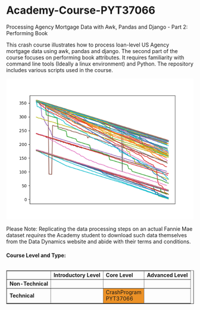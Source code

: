 # Academy-Course-PYT37066
Processing Agency Mortgage Data with Awk, Pandas and Django - Part 2: Performing Book

<p>This crash course illustrates how to process loan-level US Agency mortgage data using awk, pandas and django. The second part of the course focuses on performing book attributes. It requires familiarity with command line tools (Ideally a linux environment) and Python. The repository includes various scripts used in the course.</p> 

![Course Image](pyt37066_course_image.png)

<p>Please Note: Replicating the data processing steps on an actual Fannie Mae dataset <i>requires</i> the Academy student to download such data themselves from the Data Dynamics website and abide with their terms and conditions.</p>


<h4>Course Level and Type:</h4>
<table summary="Course classification table" class="table-factsheet" cellspacing="5" cellpadding="5" border="1"
       align="left">
    <tbody>
    <tr>
        <td></td>
        <td><b>Introductory Level</b></td>
        <td><b>Core Level</b></td>
        <td><b>Advanced Level</b></td>
    </tr>
    <tr>
        <td><b>Non-Technical</b></td>
        <td></td>
        <td></td>
        <td></td>
    </tr>
    <tr>
        <td><b>Technical</b></td>
        <td></td>
        <td bgcolor="#EC9126">CrashProgram<br>PYT37066</td>
        <td></td>
    </tr>
    </tbody>
</table>